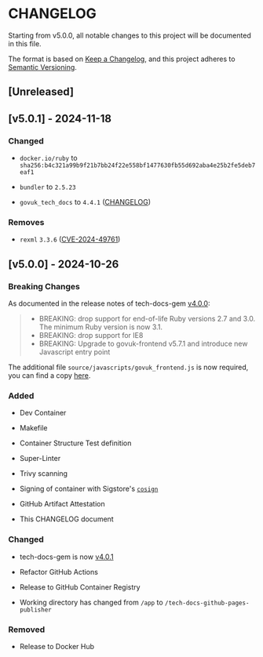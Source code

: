 <!-- markdownlint-disable no-duplicate-heading -->
# CHANGELOG

Starting from v5.0.0, all notable changes to this project will be documented in this file.

The format is based on [Keep a Changelog](https://keepachangelog.com/en/1.1.0/),
and this project adheres to [Semantic Versioning](https://semver.org/spec/v2.0.0.html).

## [Unreleased]

## [v5.0.1] - 2024-11-18

### Changed

- `docker.io/ruby` to `sha256:b4c321a99b9f21b7bb24f22e558bf1477630fb55d692aba4e25b2fe5deb7eaf1`

- `bundler` to `2.5.23`

- `govuk_tech_docs` to `4.4.1` ([CHANGELOG](https://github.com/alphagov/tech-docs-gem/blob/main/CHANGELOG.md#411))

### Removes

- `rexml` `3.3.6` ([CVE-2024-49761](https://github.com/advisories/GHSA-2rxp-v6pw-ch6m))

## [v5.0.0] - 2024-10-26

### Breaking Changes

As documented in the release notes of tech-docs-gem [v4.0.0](https://github.com/alphagov/tech-docs-gem/releases/tag/v4.0.0):

> - BREAKING: drop support for end-of-life Ruby versions 2.7 and 3.0. The minimum Ruby version is now 3.1.
> - BREAKING: drop support for IE8
> - BREAKING: Upgrade to govuk-frontend v5.7.1 and introduce new Javascript entry point

The additional file `source/javascripts/govuk_frontend.js` is now required, you can find a copy [here](test/test-docs-example/source/javascripts/govuk_frontend.js).

### Added

- Dev Container

- Makefile

- Container Structure Test definition

- Super-Linter

- Trivy scanning

- Signing of container with Sigstore's [`cosign`](https://github.com/sigstore/cosign)

- GitHub Artifact Attestation

- This CHANGELOG document

### Changed

- tech-docs-gem is now [v4.0.1](https://github.com/alphagov/tech-docs-gem/releases/tag/v4.0.1)

- Refactor GitHub Actions

- Release to GitHub Container Registry

- Working directory has changed from `/app` to `/tech-docs-github-pages-publisher`

### Removed

- Release to Docker Hub

